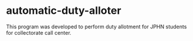 # automatic-duty-alloter
This program was developed to perform duty allotment for JPHN students for collectorate call center.
